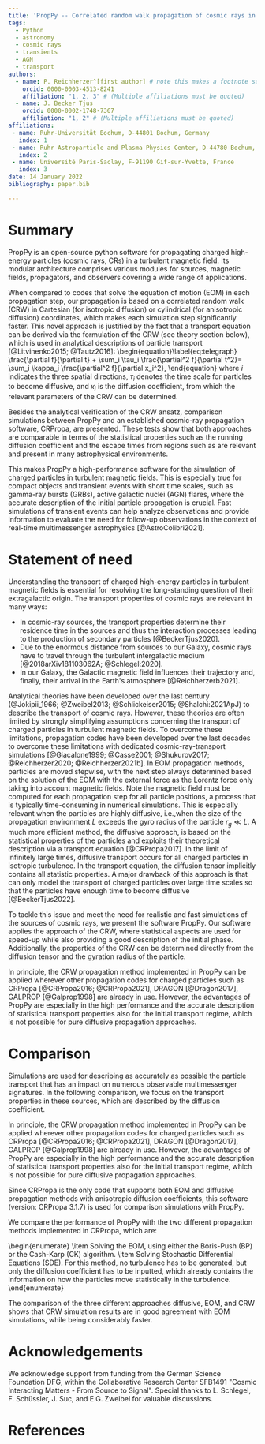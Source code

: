 ```yaml
---
title: 'PropPy -- Correlated random walk propagation of cosmic rays in magnetic turbulence'
tags:
  - Python
  - astronomy
  - cosmic rays
  - transients
  - AGN
  - transport
authors:
  - name: P. Reichherzer^[first author] # note this makes a footnote saying 'first author'
    orcid: 0000-0003-4513-8241
    affiliation: "1, 2, 3" # (Multiple affiliations must be quoted)
  - name: J. Becker Tjus
    orcid: 0000-0002-1748-7367
    affiliation: "1, 2" # (Multiple affiliations must be quoted)
affiliations:
 - name: Ruhr-Universität Bochum, D-44801 Bochum, Germany
   index: 1
 - name: Ruhr Astroparticle and Plasma Physics Center, D-44780 Bochum, Germany
   index: 2
 - name: Université Paris-Saclay, F-91190 Gif-sur-Yvette, France
   index: 3
date: 14 January 2022
bibliography: paper.bib

---
```

# Summary 
PropPy is an open-source python software for propagating charged high-energy particles (cosmic rays, CRs) in a turbulent magnetic field. Its modular architecture comprises various modules for sources, magnetic fields, propagators, and observers covering a wide range of applications.

When compared to codes that solve the equation of motion (EOM) in each propagation step, our propagation is based on a correlated random walk (CRW) in Cartesian (for isotropic diffusion) or cylindrical (for anisotropic diffusion) coordinates, which makes each simulation step significantly faster. This novel approach is justified by the fact that a transport equation can be derived via the formulation of the CRW (see theory section below), which is used in analytical descriptions of particle transport [@Litvinenko2015; @Tautz2016]:
\begin{equation}\label{eq:telegraph}
\frac{\partial f}{\partial t} + \sum_i \tau_i \frac{\partial^2 f}{\partial t^2}= \sum_i \kappa_i \frac{\partial^2 f}{\partial x_i^2},
\end{equation}
where $i$ indicates the three spatial directions, $\tau_i$ denotes the time scale for particles to become diffusive, and $\kappa_i$ is the diffusion coefficient, from which the relevant parameters of the CRW can be determined. 

Besides the analytical verification of the CRW ansatz, comparison simulations between PropPy and an established cosmic-ray propagation software, CRPropa, are presented.
These tests show that both approaches are comparable in terms of the statistical properties such as the running diffusion coefficient and the escape times from regions such as are relevant and present in many astrophysical environments.

This makes PropPy a high-performance software for the simulation of charged particles in turbulent magnetic fields. This is especially true for compact objects and transient events with short time scales, such as gamma-ray bursts (GRBs), active galactic nuclei (AGN) flares, where the accurate description of the initial particle propagation is crucial. Fast simulations of transient events can help analyze observations and provide information to evaluate the need for follow-up observations in the context of real-time multimessenger astrophysics [@AstroColibri2021].

# Statement of need 
Understanding the transport of charged high-energy particles in turbulent magnetic fields is essential for resolving the long-standing question of their extragalactic origin. The transport properties of cosmic rays are relevant in many ways: 

* In cosmic-ray sources, the transport properties determine their residence time in the sources and thus the interaction processes leading to the production of secondary particles [@BeckerTjus2020]. 
* Due to the enormous distance from sources to our Galaxy, cosmic rays have to travel through the turbulent intergalactic medium [@2018arXiv181103062A; @Schlegel:2020]. 
* In our Galaxy, the Galactic magnetic field influences their trajectory and, finally, their arrival in the Earth's atmosphere [@Reichherzerb2021].

Analytical theories have been developed over the last century (@Jokipii_1966; @Zweibel2013; @Schlickeiser2015; @Shalchi:2021ApJ) to describe the transport of cosmic rays. However, these theories are often limited by strongly simplifying assumptions concerning the transport of charged particles in turbulent magnetic fields. To overcome these limitations, propagation codes have been developed over the last decades to overcome these limitations with dedicated cosmic-ray-transport simulations [@Giacalone1999; @Casse2001; @Shukurov2017; @Reichherzer2020; @Reichherzer2021b]. In EOM propagation methods, particles are moved stepwise, with the next step always determined based on the solution of the EOM with the external force as the Lorentz force only taking into account magnetic fields. Note the magnetic field must be computed for each propagation step for all particle positions, a process that is typically time-consuming in numerical simulations. This is especially relevant when the particles are highly diffusive, i.e.\,when the size of the propagation environment $L$ exceeds the gyro radius of the particle $r_g\ll L$. A much more efficient method, the diffusive approach, is based on the statistical properties of the particles and exploits their theoretical description via a transport equation [@CRPropa2017]. In the limit of infinitely large times, diffusive transport occurs for all charged particles in isotropic turbulence. In the transport equation, the diffusion tensor implicitly contains all statistic properties. A major drawback of this approach is that can only model the transport of charged particles over large time scales so that the particles have enough time to become diffusive [@BeckerTjus2022].

To tackle this issue and meet the need for realistic and fast simulations of the sources of cosmic rays, we present the software PropPy. Our software applies the approach of the CRW, where statistical aspects are used for speed-up while also providing a good description of the initial phase. Additionally, the properties of the CRW can be determined directly from the diffusion tensor and the gyration radius of the particle.

In principle, the CRW propagation method implemented in PropPy can be applied wherever other propagation codes for charged particles such as CRPropa [@CRPropa2016; @CRPropa2021], DRAGON [@Dragon2017], GALPROP [@Galprop1998] are already in use. However, the advantages of PropPy are especially in the high performance and the accurate description of statistical transport properties also for the initial transport regime, which is not possible for pure diffusive propagation approaches. 


# Comparison
Simulations are used for describing as accurately as possible the particle transport that has an impact on numerous observable multimessenger signatures. In the following comparison, we focus on the transport properties in these sources, which are described by the diffusion coefficient.

In principle, the CRW propagation method implemented in PropPy can be applied wherever other propagation codes for charged particles such as CRPropa [@CRPropa2016; @CRPropa2021], DRAGON [@Dragon2017], GALPROP [@Galprop1998] are already in use. However, the advantages of PropPy are especially in the high performance and the accurate description of statistical transport properties also for the initial transport regime, which is not possible for pure diffusive propagation approaches. 

Since CRPropa is the only code that supports both EOM and diffusive propagation methods with anisotropic diffusion coefficients, this software (version: CRPropa 3.1.7) is used for comparison simulations with PropPy. 

We compare the performance of PropPy with the two different propagation methods implemented in CRPropa, which are:

\begin{enumerate}
  \item Solving the EOM, using either the Boris-Push (BP) or the Cash-Karp (CK) algorithm. 
  \item Solving Stochastic Differential Equations (SDE). For this method, no turbulence has to be generated, but only the diffusion coefficient has to be inputted, which already contains the information on how the particles move statistically in the turbulence.
\end{enumerate}

The comparison of the three different approaches diffusive, EOM, and CRW shows that CRW simulation results are in good agreement with EOM simulations, while being considerably faster.


# Acknowledgements

We acknowledge support from funding from the German Science Foundation DFG, within the Collaborative Research Center SFB1491 "Cosmic Interacting Matters - From Source to Signal".
Special thanks to L. Schlegel, F. Schüssler, J. Suc, and E.G. Zweibel for valuable discussions.

# References
